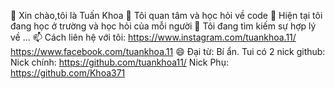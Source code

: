👋 Xin chào,tôi là Tuấn Khoa
👀 Tôi quan tâm và học hỏi về code
🌱 Hiện tại tôi đang học ở trường và học hỏi của mỗi người
💞️ Tôi đang tìm kiếm sự hợp lý về ...
📫 Cách liên hệ với tôi:
https://www.instagram.com/tuankhoa.11/
https://www.facebook.com/tuankhoa.11
😄 Đại từ: Bí ẩn.
Tui có 2 nick github:
Nick chính: https://github.com/tuankhoa11/
Nick Phụ: https://github.com/Khoa371
